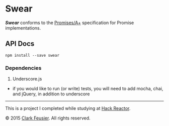 # Swear

***Swear*** conforms to the [Promises/A+](https://promisesaplus.com/) specification for Promise implementations.

## API Docs

`npm install --save swear`

### Dependencies

1. Underscore.js

- if you would like to run (or write) tests, you will need to add mocha, chai, and jQuery, in addition to underscore

---

This is a project I completed while studying at [Hack Reactor](http://hackreactor.com).

&copy; 2015 [Clark Feusier](http://clarkfeusier.com). All rights reserved.
